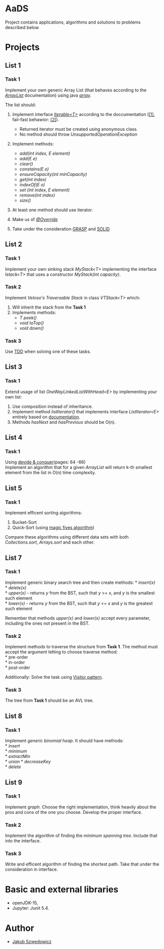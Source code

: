 # AaDS
Project contains applications, algorithms and solutions to problems described below


# Projects
## List 1

### Task 1
Implement your own generic Array List (that behaves according to the [*ArrayList*](https://docs.oracle.com/en/java/javase/15/docs/api/java.base/java/util/ArrayList.html) documentation) using java [*array*](https://docs.oracle.com/javase/tutorial/java/nutsandbolts/arrays.html).

The list should: 
1. Implement interface [*Iterable\<T\>*](https://docs.oracle.com/en/java/javase/15/docs/api/java.base/java/lang/Iterable.html) according to the doccumentation ([\[1\]](https://docs.oracle.com/en/java/javase/15/docs/api/java.base/java/util/Iterator.html), fail-fast behawior: [\[2\]](https://docs.oracle.com/en/java/javase/15/docs/api/java.base/java/util/ArrayList.html#fail-fast)).  
	* Returned iterator must be created using anonymous class.  
	* No method should throw *UnsupportedOperationException*  
	
2. Implement methods:  
	* *add(int index, E element)*   
	* *add(E e)*  
	* *clear()*  
	* *constains(E o)*  
	* *ensureCapacity(int minCapacity)*  
	* *get(int index)*  
	* *indexOf(E o)*  
	* *set (int index, E element)*  
	* *remove(int index)*  
	* *size()*  
	
3. At least one method should use iterator.
4. Make us of [*@Override*](https://docs.oracle.com/javase/tutorial/java/IandI/override.html)
5. Take under the consideration [GRASP](https://en.wikipedia.org/wiki/GRASP_(object-oriented_design)) and [SOLID](https://en.wikipedia.org/wiki/SOLID)

## List 2

### Task 1
Implement your own sinking stack *MyStack\<T\>* implementing the interface *Istack\<T\>* that uses a constructor *MyStack(int capacity)*.

### Task 2
Implement *Veloso's Traversable Stack* in class *VTStack\<T\>* which:
1. Will inherit the stack from the **Task 1** 
2. Implements methods:  
	* *T peek()*  
	* *void toTop()*  
	* *void down()*  
	
### Task 3
Use [TDD](https://en.wikipedia.org/wiki/Test-driven_development) when solving one of these tasks.

## List 3

### Task 1
Extend usage of list *OneWayLinkedListWithHead\<E\>* by implementing your own list:
1. Use composition instead of inheritance.
2. Implement method *listIterator()* that implements interface *ListIterator\<E\>* entirely based on [documentation](https://docs.oracle.com/javase/10/docs/api/java/util/ListIterator.html).
3. Methods *hasNext* and *hasPrevious* should be O(n).
 

## List 4

### Task 1
Using [devide & conquer](https://people.eecs.berkeley.edu/~vazirani/algorithms/chap2.pdf)(pages: 64 -66)  
Implement an algorithm that for a given *ArrayList* will return k-th smallest element from the list in O(n) time complexity.

## List 5

### Task 1
Implement efficent sorting algorithms:
1. Bucket-Sort
2. Quick-Sort (using [magic fives algorithm](https://pl.wikipedia.org/wiki/Algorytm_magicznych_pi%C4%85tek))

Compare these algorithms using different data sets with both *Collections.sort*, *Arrays.sort* and each other. 

## List 7

### Task 1
Implement generic binary search tree and then create methods:
	* *insert(x)*  
	* *delete(x)*  
	* *upper(x)* - returns *y* from the BST, such that *y* >= *x*, and *y* is the smallest such element  
	* *lower(x)* - returns *y* from the BST, such that *y* <= *x* and *y* is the greatest such element  

Remember that methods *upper(x)* and *lower(x)* accept every parameter, including the ones not present in the BST.

### Task 2
Implement methods to traverse the structure from **Task 1**. The method must accept the argument letting to choose traverse method:  
	* pre-order  
	* in-order  
	* post-order  

Additionally: Solve the task using [Visitor pattern](https://en.wikipedia.org/wiki/Visitor_pattern).

### Task 3
The tree from **Task 1** should be an AVL tree.

## List 8

### Task 1
Implement *generic binomial heap*. It should have methods:  
	* *insert*  
	* *minimum*  
	* *extractMin*  
	* *union* 
	* *decreaseKey*  
	* *delete*  

## List 9

### Task 1
Implement *graph*. Choose the right implementation, think heavily about the pros and cons of the one you choose. Develop the proper interface.

### Task 2
Implement the algorithm of finding the *minimum spanning tree*. Include that into the interface.

### Task 3
Write and efficent algorithm of finding the shortest path. Take that under the consideration in interface. 

# Basic and external libraries

- openJDK-15,
- Jupyter: Junit 5.4.

# Author

- [Jakub Szwedowicz](https://github.com/JakubSzwedowicz)
